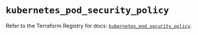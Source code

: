 # `kubernetes_pod_security_policy`

Refer to the Terraform Registry for docs: [`kubernetes_pod_security_policy`](https://registry.terraform.io/providers/hashicorp/kubernetes/2.28.1/docs/resources/pod_security_policy).
